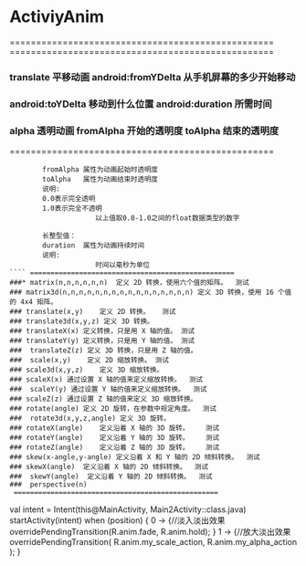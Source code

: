 # ActiviyAnim
 ================================================== ==================================================
  ### translate 平移动画 android:fromYDelta 从手机屏幕的多少开始移动
  ### android:toYDelta 移动到什么位置  android:duration 所需时间
  ### alpha 透明动画   fromAlpha 开始的透明度  toAlpha 结束的透明度
   ==================================================
  ```  浮点型值：
          fromAlpha 属性为动画起始时透明度
          toAlpha   属性为动画结束时透明度
          说明:
          0.0表示完全透明
          1.0表示完全不透明
                       以上值取0.0-1.0之间的float数据类型的数字

          长整型值：
          duration  属性为动画持续时间
          说明:
                       时间以毫秒为单位
  ```` ==================================================
  ###* matrix(n,n,n,n,n,n)	定义 2D 转换，使用六个值的矩阵。	测试
  ### matrix3d(n,n,n,n,n,n,n,n,n,n,n,n,n,n,n,n)	定义 3D 转换，使用 16 个值的 4x4 矩阵。
  ### translate(x,y)	定义 2D 转换。	测试
 ### translate3d(x,y,z)	定义 3D 转换。
  ### translateX(x)	定义转换，只是用 X 轴的值。	测试
  ### translateY(y)	定义转换，只是用 Y 轴的值。	测试
 ###  translateZ(z)	定义 3D 转换，只是用 Z 轴的值。
 ###  scale(x,y)	定义 2D 缩放转换。	测试
  ### scale3d(x,y,z)	定义 3D 缩放转换。
  ### scaleX(x)	通过设置 X 轴的值来定义缩放转换。	测试
 ###  scaleY(y)	通过设置 Y 轴的值来定义缩放转换。	测试
  ### scaleZ(z)	通过设置 Z 轴的值来定义 3D 缩放转换。
  ### rotate(angle)	定义 2D 旋转，在参数中规定角度。	测试
 ###  rotate3d(x,y,z,angle)	定义 3D 旋转。
  ### rotateX(angle)	定义沿着 X 轴的 3D 旋转。	测试
  ### rotateY(angle)	定义沿着 Y 轴的 3D 旋转。	测试
  ### rotateZ(angle)	定义沿着 Z 轴的 3D 旋转。	测试
  ### skew(x-angle,y-angle)	定义沿着 X 和 Y 轴的 2D 倾斜转换。	测试
  ### skewX(angle)	定义沿着 X 轴的 2D 倾斜转换。	测试
 ###  skewY(angle)	定义沿着 Y 轴的 2D 倾斜转换。	测试
 ###  perspective(n)
   ==================================================
```
  val intent = Intent(this@MainActivity, Main2Activity::class.java)
            startActivity(intent)
            when (position) {
                0 -> {//淡入淡出效果
                    overridePendingTransition(R.anim.fade, R.anim.hold);
                }
                1 -> {//放大淡出效果
                    overridePendingTransition(
                        R.anim.my_scale_action,
                        R.anim.my_alpha_action
                    );
                }


<set xmlns:android="http://schemas.android.com/apk/res/android">
	<translate android:fromYDelta="100%p" android:toYDelta="0" android:duration="2000"/>
	<alpha android:fromAlpha="0.0" android:toAlpha="1.0" android:duration="2000" />
</set>



```